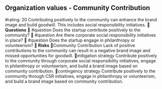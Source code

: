 

## Organization values - Community Contribution
#rating: 20
Contributing positively to the community can enhance the brand image and build goodwill. This includes social responsibility initiatives.
**💭 Questions**
💭 #question Does the startup contribute positively to the community?
 💭 #question Are there corporate social responsibility initiatives in place?
 💭 #question Does the startup engage in philanthropy or volunteerism?
**🚨 Risks**
🚨Community Contribution
Lack of positive contributions to the community can result in a negative brand image and missed opportunities for goodwill.
🚨mitigation strategy
Contribute positively to the community through corporate social responsibility initiatives, engage in philanthropy or volunteerism, and build a brand image based on community contribution.
🚨contingency strategy
Contribute positively to the community through CSR initiatives, engage in philanthropy or volunteerism, and build a brand image based on community contribution.





